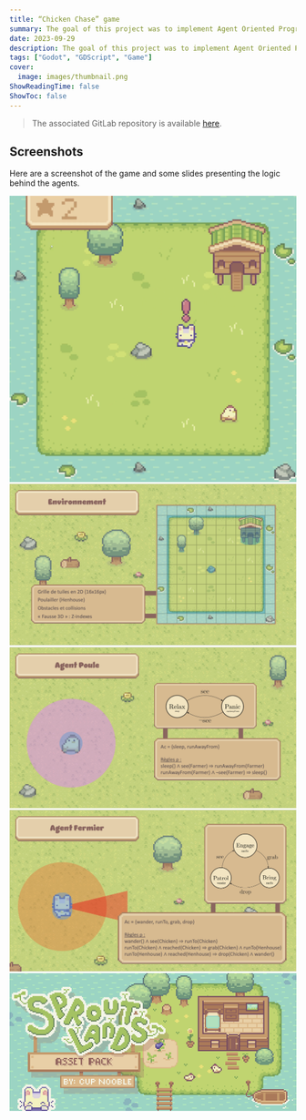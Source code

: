 ```yaml
---
title: “Chicken Chase” game
summary: The goal of this project was to implement Agent Oriented Programming's action logic by programming a simple game in Godot with two classes of agents (chickens and farmers) that behaves by knowing what surrounds them through a vision cone.
date: 2023-09-29
description: The goal of this project was to implement Agent Oriented Programming's action logic by programming a simple game in Godot with two classes of agents (chickens and farmers) that behaves by knowing what surrounds them through a vision cone.
tags: ["Godot", "GDScript", "Game"]
cover:
  image: images/thumbnail.png
ShowReadingTime: false
ShowToc: false
---
```


> The associated GitLab repository is available [here](https://gitlab.com/farmers3/chickenchase).

## Screenshots

Here are a screenshot of the game and some slides presenting the logic behind the agents.

![Image](images/1.png)
![Image](images/2.png)
![Image](images/3.png)
![Image](images/4.png)
![Image](images/5.gif)
